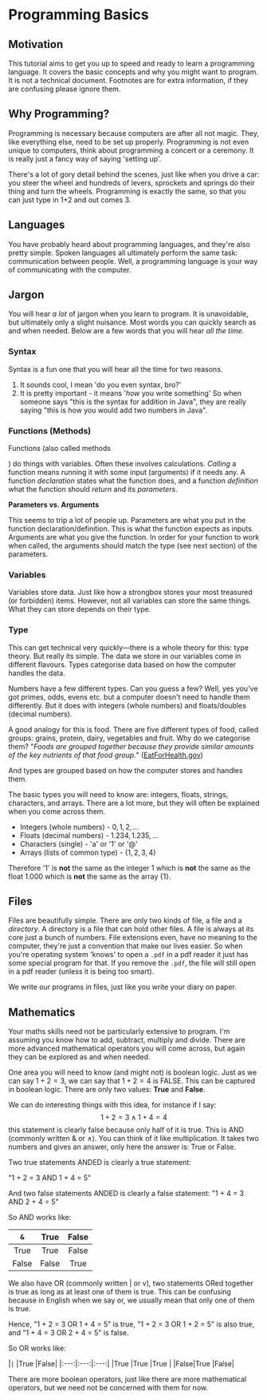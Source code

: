 # Programming Basics

## Motivation

This tutorial aims to get you up to speed and ready to learn a programming language. It covers the basic concepts and why you might want to program. It is not a technical document. Footnotes are for extra information, if they are confusing please ignore them. 

## Why Programming?

Programming is necessary because computers are after all not magic. They, like everything else,
need to be set up properly. Programming is not even unique to computers, think about programming
a concert or a ceremony. It is really just a fancy way of saying 'setting up'.

There's a lot of gory detail behind the scenes, just like when you drive a car: you steer the wheel and hundreds of levers, sprockets and springs do their thing and turn the wheels. Programming is exactly the same, so that you can just type in 1+2 and out comes 3.

## Languages

You have probably heard about programming languages, and they're also pretty simple. Spoken languages all ultimately perform the same task: communication between people. Well, a programming language is your way of communicating with the computer.

## Jargon

You will hear *a lot* of jargon when you learn to program. It is unavoidable, but ultimately only a slight nuisance. Most words you can quickly search as and when needed. Below are a few words that you will hear *all the time*.

### Syntax 

Syntax is a fun one that you will hear all the time for two reasons.

1. It sounds cool, I mean 'do you even syntax, bro?'
2. It is pretty important - it means '*how* you write something'
    So when someone says "this is the syntax for addition in Java", they are really saying
    "this is how you would add two numbers in Java".

### Functions (Methods)

Functions (also called methods

[^1]: there is a slight technical difference between the two, methods are functions used by a class in OOP

) do things with variables. Often these involves calculations. *Calling* a function means running it with some input (arguments) if it needs any. A function *declaration* states what the function does, and a function *definition* what the function should *return* and its *parameters*.

**Parameters vs. Arguments**

This seems to trip a lot of people up. Parameters are what you put in the function declaration/definition. This is what the function expects as inputs. Arguments are what you give the function. In order for your function to work when called, the arguments should match the type (see next section) of the parameters.

### Variables

Variables store data. Just like how a strongbox stores your most treasured (or forbidden) items. However, not all variables can store the same things. What they can store depends on their type. 

### Type

This can get technical very quickly—there is a whole theory for this: type theory. But really its simple. The data we store in our variables come in different flavours. Types categorise data based on how the computer handles the data.

Numbers have a few different types. Can you guess a few? Well, yes you've got primes, odds, evens etc. but a computer doesn't need to handle them differently. But it does with integers (whole numbers) and floats/doubles (decimal numbers).

A good analogy for this is food. There are five different types of food, called groups: grains, protein, dairy, vegetables and fruit. Why do we categorise them? "*Foods are grouped together because they provide similar amounts of the key nutrients of that food group.*" ([EatForHealth.gov](https://www.eatforhealth.gov.au/food-essentials/five-food-groups))

And types are grouped based on how the computer stores and handles them.

The basic types you will need to know are: integers, floats, strings, characters, and arrays. There are a lot more, but they will often be explained when you come across them.

- Integers (whole numbers) - $0, 1, 2, ...$
- Floats (decimal numbers) - $1.234, 1.235, ...$
- Characters (single) - 'a' or '1' or '@'
- Arrays (lists of common type) - $\{1, 2, 3, 4\}$

Therefore '1' is **not** the same as the integer $1$ which is **not** the same as the float $1.000$ which is **not** the same as the array $\{1\}$. 

## Files

Files are beautifully simple. There are only two kinds of file, a file and a *directory*. A directory is a file that can hold other files. A file is always at its core just a bunch of numbers. File extensions even, have no meaning to the computer, they're just a convention that make our lives easier. So when you're operating system 'knows' to open a `.pdf` in a pdf reader it just has some special program for that. If you remove the `.pdf`, the file will still open in a pdf reader (unless it is being too smart).

We write our programs in files, just like you write your diary on paper. 

## Mathematics

Your maths skills need not be particularly extensive to program. I'm assuming you know how to add, subtract, multiply and divide. There are more advanced mathematical operators you will come across, but again they can be explored as and when needed. 

One area you will need to know (and might not) is boolean logic. Just as we can say $1 + 2 = 3$, we can say that $1 + 2 = 4$ is FALSE. This can be captured in boolean logic. There are only two values: **True** and **False**.

We can do interesting things with this idea, for instance if I say: 
$$
1 + 2 = 3 \land 1 + 4 = 4 
$$
this statement is clearly false because only half of it is true. This is AND (commonly written & or $\land$). You can think of it like multiplication. It takes two numbers and gives an answer, only here the answer is: True or False.

Two true statements ANDED is clearly a true statement:

"1 + 2 = 3 AND 1 + 4 = 5"

And two false statements ANDED is clearly a false statement:
"1 + 4 = 3 AND 2 + 4 = 5"

So AND works like:

| `&` |True |False|
|:---:|:---:|:---:|
|True |True |False|
|False|False|True |

We also have OR (commonly written | or v), two statements ORed together is true as long as
at least one of them is true. This can be confusing because in English
when we say or, we usually mean that only one of them is true.

Hence, 
"1 + 2 = 3 OR 1 + 4 = 5" is true, "1 + 2 = 3 OR 1 + 2 = 5" is also true,
and "1 + 4 = 3 OR 2 + 4 = 5" is false.

So OR works like:

|`|`  |True |False|
|:---:|:---:|:---:|
|True |True |True |
|False|True |False|

There are more boolean operators, just like there are more mathematical operators, but we need not be concerned with them for now.
